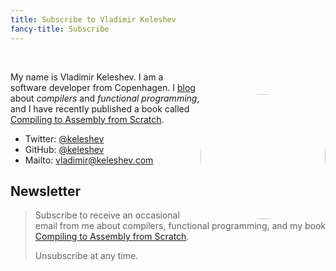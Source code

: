 ```yaml
---
title: Subscribe to Vladimir Keleshev
fancy-title: Subscribe
---
```


<br/>
<center>
<img src=./keleshev.jpg width=200 height=200 style="float:right; border-radius:100px; margin-top:50px" />
</center>

My name is Vladimir Keleshev.
I am a software developer from Copenhagen.
I [blog](/) about *compilers* and *functional programming*, and I have recently published a book called [Compiling to Assembly from Scratch](/compiling-to-assembly-from-scratch).

* Twitter: [\@keleshev](http://twitter.com/keleshev)
* GitHub: [\@keleshev](http://github.com/keleshev)
* Mailto: [vladimir@keleshev.com](mailto:vladimir@keleshev.com)

<!--* [Résumé](/about) -->


## Newsletter

> Subscribe to receive an occasional email from me about compilers, functional programming, and my book [Compiling to Assembly from Scratch](/compiling-to-assembly-from-scratch).
>
> <script async data-uid="8529ea38b4" src="https://motivated-writer-7421.ck.page/8529ea38b4/index.js"></script>
>
> Unsubscribe at any time.
>
